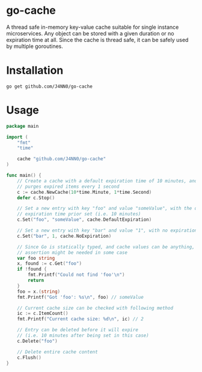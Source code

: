 # go-cache

A thread safe in-memory key-value cache suitable for single instance microservices. Any object can be stored with a given duration or no expiration time at all. Since the cache is thread safe, it can be safely used by multiple goroutines.

# Installation

    go get github.com/J4NN0/go-cache

# Usage

```go
package main

import (
	"fmt"
	"time"

	cache "github.com/J4NN0/go-cache"
)

func main() {
	// Create a cache with a default expiration time of 10 minutes, and which
	// purges expired items every 1 second
	c := cache.NewCache(10*time.Minute, 1*time.Second)
	defer c.Stop()

	// Set a new entry with key "foo" and value "someValue", with the default 
	// expiration time prior set (i.e. 10 minutes)
	c.Set("foo", "someValue", cache.DefaultExpiration)

	// Set a new entry with key "bar" and value "1", with no expiration time
	c.Set("bar", 1, cache.NoExpiration)

	// Since Go is statically typed, and cache values can be anything, type
	// assertion might be needed in some case
	var foo string
	x, found := c.Get("foo")
	if !found {
		fmt.Printf("Could not find 'foo'\n")
		return
	}
	foo = x.(string)
	fmt.Printf("Got 'foo': %s\n", foo) // someValue

	// Current cache size can be checked with following method
	ic := c.ItemCount()
	fmt.Printf("Current cache size: %d\n", ic) // 2

	// Entry can be deleted before it will expire
	// (i.e. 10 minutes after being set in this case)
	c.Delete("foo")

	// Delete entire cache content
	c.Flush()
}
```
